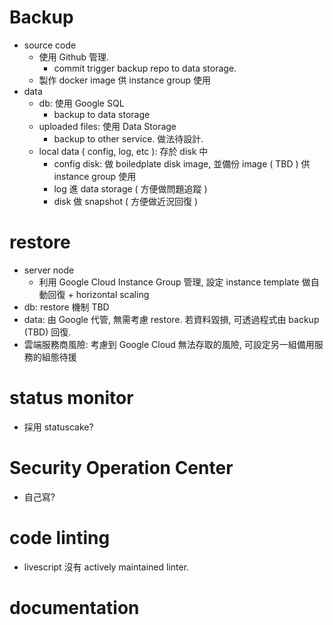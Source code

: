 # Backup

 - source code
   - 使用 Github 管理.
     - commit trigger backup repo to data storage.
   - 製作 docker image 供 instance group 使用
 - data
   - db: 使用 Google SQL
     - backup to data storage
   - uploaded files: 使用 Data Storage
     - backup to other service. 做法待設計.
   - local data ( config, log, etc ): 存於 disk 中
     - config disk: 做 boiledplate disk image, 並備份 image ( TBD ) 供 instance group 使用
     - log 進 data storage ( 方便做問題追蹤 )
     - disk 做 snapshot ( 方便做近況回復 )

# restore
  - server node
    - 利用 Google Cloud Instance Group 管理, 設定 instance template 做自動回復 + horizontal scaling
  - db: restore 機制 TBD
  - data: 由 Google 代管, 無需考慮 restore. 若資料毀損, 可透過程式由 backup (TBD) 回復.
  - 雲端服務商風險: 考慮到 Google Cloud 無法存取的風險, 可設定另一組備用服務的組態待援

# status monitor
  - 採用 statuscake?

# Security Operation Center
  - 自己寫?

# code linting
  - livescript 沒有 actively maintained linter.

# documentation
